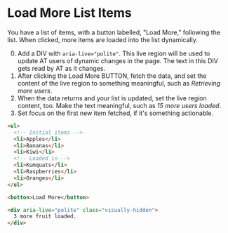 # Load More List Items

You have a list of items, with a button labelled, "Load More," following the list. 
When clicked, more items are loaded into the list dynamically.

0. Add a DIV with `aria-live="polite"`. This live region will be used to update AT users of
   dynamic changes in the page. The text in this DIV gets read by AT as it changes.
1. After clicking the Load More BUTTON, fetch the data, and set the content of
   the live region to something meaningful, such as _Retrieving more users_. 
2. When the data returns and your list is updated, set the live region content, too. 
   Make the text meaningful, such as _15 more users loaded_.
3. Set focus on the first new item fetched, if it's something actionable.

```html
<ul>
  <!-- Initial items -->
  <li>Apples</li>
  <li>Bananas</li>
  <li>Kiwi</li>
  <!-- Loaded in -->
  <li>Kumquats</li>
  <li>Raspberries</li>
  <li>Oranges</li>
</ul>

<button>Load More</button>

<div aria-live="polite" class="visually-hidden">
  3 more fruit loaded.
</div>
```
